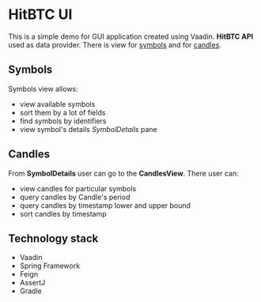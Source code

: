 # HitBTC UI

This is a simple demo for GUI application created using Vaadin. **HitBTC API** used as data provider. There is view for
[symbols](https://api.hitbtc.com/#symbols) and for [candles](https://api.hitbtc.com/#candles).

## Symbols

Symbols view allows:

 * view available symbols
 * sort them by a lot of fields
 * find symbols by identifiers
 * view symbol's details _SymbolDetails_ pane

## Candles

From **SymbolDetails** user can go to the **CandlesView**. There user can:

 * view candles for particular symbols
 * query candles by Candle's period
 * query candles by timestamp lower and upper bound
 * sort candles by timestamp

## Technology stack

 * Vaadin
 * Spring Framework
 * Feign
 * AssertJ
 * Gradle
